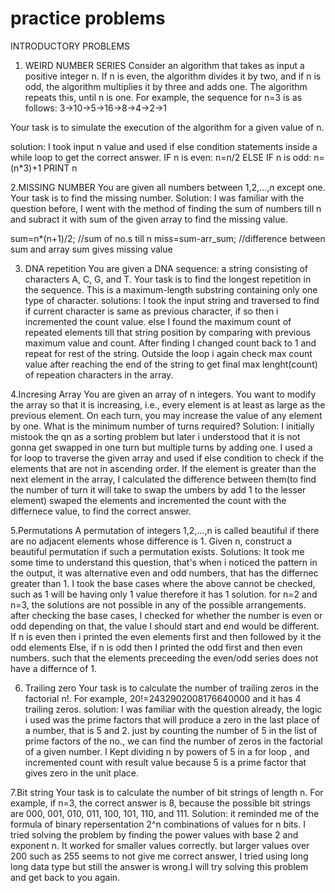 # practice problems
INTRODUCTORY PROBLEMS

1. WEIRD NUMBER SERIES Consider an algorithm that takes as input a positive integer n. If n is even, the algorithm divides it by two, and if n is odd, the algorithm multiplies it by three and adds one. The algorithm repeats this, until n is one. For example, the sequence for n=3 is as follows:
3→10→5→16→8→4→2→1

Your task is to simulate the execution of the algorithm for a given value of n.

solution:
I took input n value and used if else condition statements inside a while loop to get the correct answer.
IF n is even: n=n/2
ELSE IF n is odd: n=(n*3)+1
PRINT n

2.MISSING NUMBER
You are given all numbers between 1,2,…,n except one. Your task is to find the missing number.
Solution:
I was familiar with the question before, I went with the method of finding the sum of numbers till n
and subract it with sum of the given array to find the missing value.

sum=n*(n+1)/2; //sum of no.s till n
miss=sum-arr_sum; //difference between sum and array sum gives missing value

3. DNA repetition
You are given a DNA sequence: a string consisting of characters A, C, G, and T. Your task is to find the longest repetition in the sequence. This is a maximum-length substring containing only one type of character.
solutions:
I took the input string and traversed to find if current character is same as previous character, if so then i incremented the count value.
else I found the maximum count of repeated elements till that string position by comparing with previous maximum value and count. 
After finding I changed count back to 1 and repeat for rest of the string.
Outside the loop i again check max count value after reaching the end of the string to get final max lenght(count) of repeation characters in the array.

4.Incresing Array
You are given an array of n integers. You want to modify the array so that it is increasing, i.e., every element is at least as large as the previous element.
On each turn, you may increase the value of any element by one. What is the minimum number of turns required?
Solution:
I initially mistook the qn as a sorting problem but later i understood that it is not gonna get swapped in one turn but multiple turns by adding one.
I used a for loop to traverse the given array and used if else condition to check if the elements that are not in ascending order.
If the element is greater than the next element in the array, 
I calculated the difference between them(to find the number of turn it will take to swap the umbers by add 1 to the lesser element)
swaped the elements and incremented the count with the differnece value, to find the correct answer.

5.Permutations
A permutation of integers 1,2,…,n is called beautiful if there are no adjacent elements whose difference is 1.
Given n, construct a beautiful permutation if such a permutation exists.
Solutions:
It took me some time to understand this question, that's when i noticed the pattern in the output, 
it was alternative even and odd numbers, that has the differnec greater than 1.
I took the base cases where the above cannot be checked, such as 1 will be having only 1 value therefore it has 1 solution.
for n=2 and n=3, the solutions are not possible in any of the possible arrangements.
after checking the base cases, I checked for whether the number is even or odd depending on that, the value I should start and end would be different.
If n is even then i printed the even elements first and then followed by it the odd elements 
Else, if n is odd then I printed the odd first and then even numbers. such that the elements preceeding the even/odd series does not have a differnce of 1.

6. Trailing zero
Your task is to calculate the number of trailing zeros in the factorial n!.
For example, 20!=2432902008176640000 and it has 4 trailing zeros.
solution:
I was familiar with the question already, the logic i used was the prime factors that will produce a zero in the last place of a number, that is 5 and 2.
just by counting the number of 5 in the list of prime factors of the no., we can find the number of zeros in the factorial of a given number.
I Kept dividing n by powers of 5 in a for loop , and incremented count with result value because 5 is a prime factor that gives zero in the unit place.

7.Bit string
Your task is to calculate the number of bit strings of length n.
For example, if n=3, the correct answer is 8, because the possible bit strings are 000, 001, 010, 011, 100, 101, 110, and 111.
Solution:
it reminded me of the formula of binary repersentation 2^n combinations of values for n bits.
I tried solving the problem by finding the power values with base 2 and exponent n. It worked for smaller values correctly.
but larger values over 200 such as 255 seems to not give me correct answer, I tried using long long data type but still the answer is wrong.I will try solving this problem and get back to you again.


